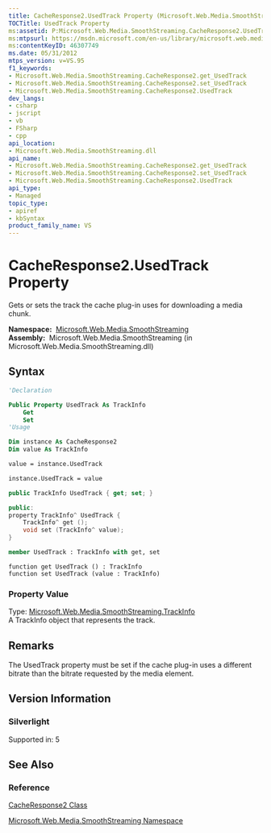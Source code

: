 ```yaml
---
title: CacheResponse2.UsedTrack Property (Microsoft.Web.Media.SmoothStreaming)
TOCTitle: UsedTrack Property
ms:assetid: P:Microsoft.Web.Media.SmoothStreaming.CacheResponse2.UsedTrack
ms:mtpsurl: https://msdn.microsoft.com/en-us/library/microsoft.web.media.smoothstreaming.cacheresponse2.usedtrack(v=VS.95)
ms:contentKeyID: 46307749
ms.date: 05/31/2012
mtps_version: v=VS.95
f1_keywords:
- Microsoft.Web.Media.SmoothStreaming.CacheResponse2.get_UsedTrack
- Microsoft.Web.Media.SmoothStreaming.CacheResponse2.set_UsedTrack
- Microsoft.Web.Media.SmoothStreaming.CacheResponse2.UsedTrack
dev_langs:
- csharp
- jscript
- vb
- FSharp
- cpp
api_location:
- Microsoft.Web.Media.SmoothStreaming.dll
api_name:
- Microsoft.Web.Media.SmoothStreaming.CacheResponse2.get_UsedTrack
- Microsoft.Web.Media.SmoothStreaming.CacheResponse2.set_UsedTrack
- Microsoft.Web.Media.SmoothStreaming.CacheResponse2.UsedTrack
api_type:
- Managed
topic_type:
- apiref
- kbSyntax
product_family_name: VS
---
```


# CacheResponse2.UsedTrack Property

Gets or sets the track the cache plug-in uses for downloading a media chunk.

**Namespace:**  [Microsoft.Web.Media.SmoothStreaming](microsoft-web-media-smoothstreaming-namespace_1.md)  
**Assembly:**  Microsoft.Web.Media.SmoothStreaming (in Microsoft.Web.Media.SmoothStreaming.dll)

## Syntax

```vb
'Declaration

Public Property UsedTrack As TrackInfo
    Get
    Set
'Usage

Dim instance As CacheResponse2
Dim value As TrackInfo

value = instance.UsedTrack

instance.UsedTrack = value
```

```csharp
public TrackInfo UsedTrack { get; set; }
```

```cpp
public:
property TrackInfo^ UsedTrack {
    TrackInfo^ get ();
    void set (TrackInfo^ value);
}
```

``` fsharp
member UsedTrack : TrackInfo with get, set
```

```jscript
function get UsedTrack () : TrackInfo
function set UsedTrack (value : TrackInfo)
```

### Property Value

Type: [Microsoft.Web.Media.SmoothStreaming.TrackInfo](trackinfo-class-microsoft-web-media-smoothstreaming_1.md)  
A TrackInfo object that represents the track.

## Remarks

The UsedTrack property must be set if the cache plug-in uses a different bitrate than the bitrate requested by the media element.

## Version Information

### Silverlight

Supported in: 5  

## See Also

### Reference

[CacheResponse2 Class](cacheresponse2-class-microsoft-web-media-smoothstreaming.md)

[Microsoft.Web.Media.SmoothStreaming Namespace](microsoft-web-media-smoothstreaming-namespace_1.md)

